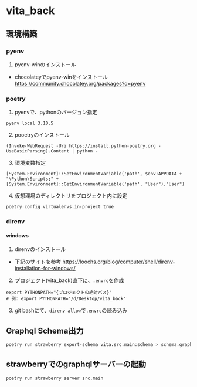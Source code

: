 # vita_back

## 環境構築

### pyenv

1. pyenv-winのインストール

* chocolateyでpyenv-winをインストール
  https://community.chocolatey.org/packages?q=pyenv

### poetry

1. pyenvで、pythonのバージョン指定

```
pyenv local 3.10.5
```

2. pooetryのインストール

```
(Invoke-WebRequest -Uri https://install.python-poetry.org -UseBasicParsing).Content | python -
```

3. 環境変数指定

```
[System.Environment]::SetEnvironmentVariable('path', $env:APPDATA + "\Python\Scripts;" + [System.Environment]::GetEnvironmentVariable('path', "User"),"User")
```

4. 仮想環境のディレクトリをプロジェクト内に設定

```
poetry config virtualenvs.in-project true
```

### direnv

#### windows

1. direnvのインストール

* 下記のサイトを参考
  https://loochs.org/blog/computer/shell/direnv-installation-for-windows/

2. プロジェクト(vita_back)直下に、`.envrc`を作成

``` .envrc
export PYTHONPATH="{プロジェクトの絶対パス}"
# 例: export PYTHONPATH="/d/Desktop/vita_back"
```

3. git bashにて、`direnv allow`で`.envrc`の読み込み

## Graphql Schema出力

``` bash
poetry run strawberry export-schema vita.src.main:schema > schema.graphql
```

## strawberryでのgraphqlサーバーの起動

``` bash
poetry run strawberry server src.main
```

